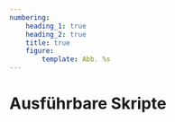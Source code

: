 ```yaml
---
numbering:
    heading_1: true
    heading_2: true
    title: true
    figure:
        template: Abb. %s
---
```


# Ausführbare Skripte

